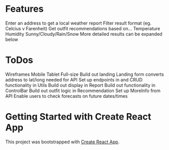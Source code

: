 # Features
Enter an address to get a local weather report
Filter result format (eg. Celcius v Farenheit)
Get outfit recommendations based on...
    Temperature
    Humidity
    Sunny/Cloudy/Rain/Snow
More detailed results can be expanded below

# ToDos
Wireframes
    Mobile
    Tablet
    Full-size
Build out landing
Landing form converts address to lat/long needed for API
Set up endpoints in and CRUD functionality in Utils
Build out display in Report
Build out functionality in ControlBar
Build out outfit logic in Recommendation
Set up MoreInfo from API
Enable users to check forecasts on future dates/times

# Getting Started with Create React App

This project was bootstrapped with [Create React App](https://github.com/facebook/create-react-app).